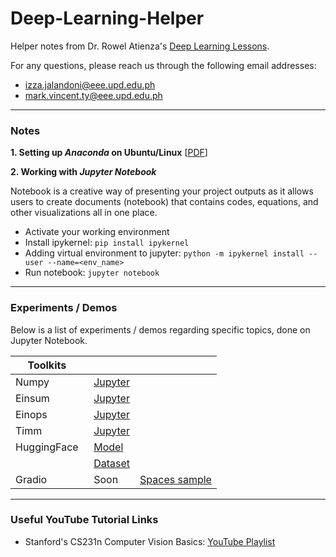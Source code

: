 # Deep-Learning-Helper
Helper notes from Dr. Rowel Atienza's <a href="https://github.com/roatienza/Deep-Learning-Experiments">Deep Learning Lessons</a>.

For any questions, please reach us through the following email addresses:
  - izza.jalandoni@eee.upd.edu.ph
  - mark.vincent.ty@eee.upd.edu.ph

---

### Notes
**1. Setting up *Anaconda* on Ubuntu/Linux** [<a href="https://raw.githubusercontent.com/izzajalandoni/Deep-Learning-Helper/main/Notes/Setting-up%20Anaconda%20for%20Ubuntu_Linux.pdf">PDF</a>]


**2. Working with *Jupyter Notebook***

Notebook is a creative way of presenting your project outputs as it allows users to create documents (notebook) that contains codes, equations, and other visualizations all in one place.

  - Activate your working environment
  - Install ipykernel: `pip install ipykernel`
  - Adding virtual environment to jupyter: `python -m ipykernel install --user --name=<env_name>`
  - Run notebook: `jupyter notebook`

---

### Experiments / Demos

Below is a list of experiments / demos regarding specific topics, done on Jupyter Notebook.

| <b>Toolkits</b> |                                                          |  |
|-----------------|----------------------------------------------------------|--|
|      Numpy      | &nbsp; [Jupyter](Lecture0-Toolkits/numpy_demo.ipynb)     |  |
|      Einsum     | &nbsp; [Jupyter](Lecture0-Toolkits/einsum_demo.ipynb)    |  |
|      Einops     | &nbsp; [Jupyter](Lecture0-Toolkits/einops_demo.ipynb)    |  |
|      Timm       | &nbsp; [Jupyter](Lecture0-Toolkits/timm_demo.ipynb)      |  |
|   HuggingFace   | &nbsp; [Model](Lecture0-Toolkits/huggingface_demo.ipynb) |  |
|                 | &nbsp; [Dataset](Lecture0-Toolkits/dataset_demo.ipynb)   |  |
|     Gradio      | &nbsp; Soon                                              | [Spaces sample](https://huggingface.co/spaces/izzajalandoni/dialogpt-tagalog) |

---

### Useful YouTube Tutorial Links

- Stanford's CS231n Computer Vision Basics: <a href="https://www.youtube.com/playlist?list=PL3FW7Lu3i5JvHM8ljYj-zLfQRF3EO8sYv">YouTube Playlist</a>

